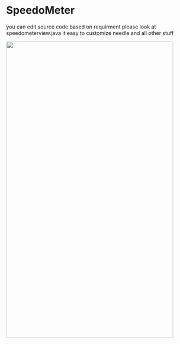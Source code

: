 # SpeedoMeter

you can edit source code based on requirment please look at speedometerview.java it easy to customize needle and all other stuff
<br />

<image src=https://user-images.githubusercontent.com/20221469/58752086-58d11800-84c6-11e9-991c-f0b2bedee899.gif
 width=451 height=800>
